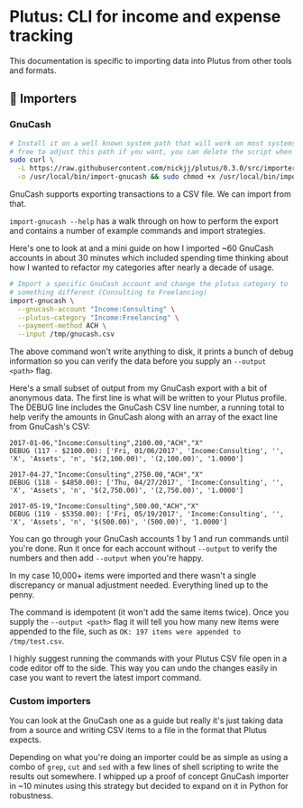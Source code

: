 # Plutus: CLI for income and expense tracking

This documentation is specific to importing data into Plutus from other tools
and formats.

## 📑 Importers

### GnuCash

```sh
# Install it on a well known system path that will work on most systems, feel
# free to adjust this path if you want, you can delete the script when you're done
sudo curl \
  -L https://raw.githubusercontent.com/nickjj/plutus/0.3.0/src/importers/import-gnucash \
  -o /usr/local/bin/import-gnucash && sudo chmod +x /usr/local/bin/import-gnucash
```

GnuCash supports exporting transactions to a CSV file. We can import from that.

`import-gnucash --help` has a walk through on how to perform the export and
contains a number of example commands and import strategies.

Here's one to look at and a mini guide on how I imported ~60 GnuCash accounts
in about 30 minutes which included spending time thinking about how I wanted to
refactor my categories after nearly a decade of usage.

```sh
# Import a specific GnuCash account and change the plutus category to
# something different (Consulting to Freelancing)
import-gnucash \
  --gnucash-account "Income:Consulting" \
  --plutus-category "Income:Freelancing" \
  --payment-method ACH \
  --input /tmp/gnucash.csv
```

The above command won't write anything to disk, it prints a bunch of debug
information so you can verify the data before you supply an `--output <path>`
flag.

Here's a small subset of output from my GnuCash export with a bit of anonymous
data. The first line is what will be written to your Plutus profile. The DEBUG
line includes the GnuCash CSV line number, a running total to help verify the
amounts in GnuCash along with an array of the exact line from GnuCash's CSV:

```
2017-01-06,"Income:Consulting",2100.00,"ACH","X"
DEBUG (117 - $2100.00): ['Fri, 01/06/2017', 'Income:Consulting', '', 'X', 'Assets', 'n', '$(2,100.00)', '(2,100.00)', '1.0000']

2017-04-27,"Income:Consulting",2750.00,"ACH","X"
DEBUG (118 - $4850.00): ['Thu, 04/27/2017', 'Income:Consulting', '', 'X', 'Assets', 'n', '$(2,750.00)', '(2,750.00)', '1.0000']

2017-05-19,"Income:Consulting",500.00,"ACH","X"
DEBUG (119 - $5350.00): ['Fri, 05/19/2017', 'Income:Consulting', '', 'X', 'Assets', 'n', '$(500.00)', '(500.00)', '1.0000']
```

You can go through your GnuCash accounts 1 by 1 and run commands until you're
done. Run it once for each account without `--output` to verify the numbers and
then add `--output` when you're happy.

In my case 10,000+ items were imported and there wasn't a single discrepancy or
manual adjustment needed. Everything lined up to the penny.

The command is idempotent (it won't add the same items twice). Once you supply
the `--output <path>` flag it will tell you how many new items were appended to
the file, such as `OK: 197 items were appended to /tmp/test.csv`.

I highly suggest running the commands with your Plutus CSV file open in a
code editor off to the side. This way you can undo the changes easily in case
you want to revert the latest import command.

### Custom importers

You can look at the GnuCash one as a guide but really it's just taking data
from a source and writing CSV items to a file in the format that Plutus
expects.

Depending on what you're doing an importer could be as simple as using a combo
of `grep`, `cut` and `sed` with a few lines of shell scripting to write the
results out somewhere. I whipped up a proof of concept GnuCash importer in ~10
minutes using this strategy but decided to expand on it in Python for
robustness.
